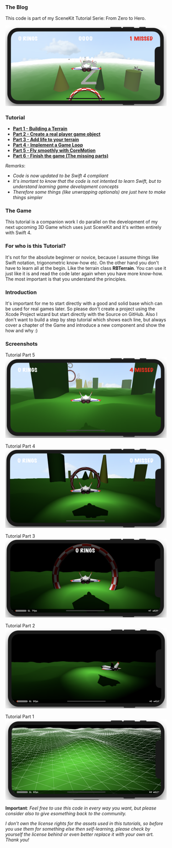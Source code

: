 ### The Blog
This code is part of my SceneKit Tutorial Serie: From Zero to Hero.

![Screenshot Part 6](/screenshots/screenshot0.png)


### Tutorial
- **[Part 1 - Building a Terrain](http://www.rogerboesch.com/scenekit-zerotohero-I/)**
- **[Part 2 - Create a real player game object](http://www.rogerboesch.com/scenekit-zerotohero-II/)**
- **[Part 3 - Add life to your terrain](http://www.rogerboesch.com/scenekit-zerotohero-III/)**
- **[Part 4 - Implement a Game Loop](http://www.rogerboesch.com/scenekit-zerotohero-IV/)**
- **[Part 5 - Fly smoothly with CoreMotion](http://www.rogerboesch.com/scenekit-zerotohero-V/)**
- **[Part 6 - Finish the game (The missing parts)](http://www.rogerboesch.com/scenekit-zerotohero-VI/)**

*Remarks*:
- *Code is now updated to be Swift 4 compliant*
- *It's  imortant to know that the code is not intented to learn Swift, but to understand learning game development concepts*
- *Therefore some things (like unwrapping optionals) are just here to make things simpler*


### The Game
This tutorial is a companion work I do parallel on the development of my next upcoming 3D Game which uses just SceneKit and it's written entirely with Swift 4.


### For who is this Tutorial?
It's not for the absolute beginner or novice, because I assume things like Swift notation, trigonometric know-how etc.
On the other hand you don't have to learn all at the begin. Like the terrain class **RBTerrain**.
You can use it just like it is and read the code later again when you have more know-how.
The most important is that you understand the principles.


### Introduction
It's important for me to start directly with a good and solid base which can be used for real games later.
So please don't create a project using the Xcode Project wizard but start directly with the Source on GitHub.
Also I don't want to build a step by step tutorial which shows each line, but always cover a chapter of the Game and introduce
a new component and show the how and why :)


### Screenshots

Tutorial Part 5
![Screenshot Part 5](/screenshots/screenshot5.png)

Tutorial Part 4
![Screenshot Part 4](/screenshots/screenshot4.png)

Tutorial Part 3
![Screenshot Part 3](/screenshots/screenshot3.png)

Tutorial Part 2
![Screenshot Part 2](/screenshots/screenshot2.png)

Tutorial Part 1
![Screenshot Part 1](/screenshots/screenshot1.png)


**Important**:
*Feel free to use this code in every way you want, but please consider also
to give esomething back to the community.*

*I don't own the license rights for the assets used in this tutorials,
so before you use them for something else then self-learning, please check by yourself the license behind
or even better replace it with your own art. Thank you!*
